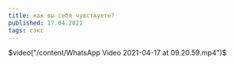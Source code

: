 ```yaml
---
title: как вы себя чувствуете?
published: 17.04.2021
tags: сэкс
---
```

$video("/content/WhatsApp Video 2021-04-17 at 09.20.59.mp4")$

